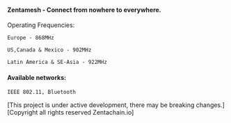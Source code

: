 #### Zentamesh - Connect from nowhere to everywhere.

Operating Frequencies:

```
Europe - 868MHz
```

```
US,Canada & Mexico - 902MHz
```

```
Latin America & SE-Asia - 922MHz
```
#### Available networks:

```
IEEE 802.11, Bluetooth
```



[This project is under active development, there may be breaking changes.]
[Copyright all rights reserved Zentachain.io]
